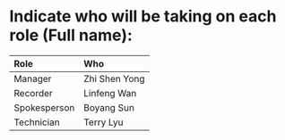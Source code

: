 # Indicate who will be taking on each role (**Full name**):

| Role         | Who             |
|:-------------|:----------------|
| Manager      |   Zhi Shen Yong  |
| Recorder     |   Linfeng Wan   |
| Spokesperson |   Boyang Sun    |
| Technician   |   Terry Lyu      |
